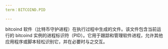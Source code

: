 ```yaml
---
term：BITCOIND.PID

---
```

bitcoind 软件（比特币守护进程）在执行过程中生成的文件。该文件包含当前运行的 bitcoind 实例的进程标识符（PID）。它用于跟踪和管理软件进程，允许其他应用程序或脚本轻松识别它，并在必要时与之交互。